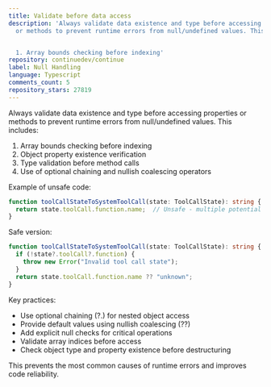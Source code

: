 ```yaml
---
title: Validate before data access
description: 'Always validate data existence and type before accessing properties
  or methods to prevent runtime errors from null/undefined values. This includes:


  1. Array bounds checking before indexing'
repository: continuedev/continue
label: Null Handling
language: Typescript
comments_count: 5
repository_stars: 27819
---
```


Always validate data existence and type before accessing properties or methods to prevent runtime errors from null/undefined values. This includes:

1. Array bounds checking before indexing
2. Object property existence verification
3. Type validation before method calls
4. Use of optional chaining and nullish coalescing operators

Example of unsafe code:
```typescript
function toolCallStateToSystemToolCall(state: ToolCallState): string {
  return state.toolCall.function.name;  // Unsafe - multiple potential null points
}
```

Safe version:
```typescript
function toolCallStateToSystemToolCall(state: ToolCallState): string {
  if (!state?.toolCall?.function) {
    throw new Error("Invalid tool call state");
  }
  return state.toolCall.function.name ?? "unknown";
}
```

Key practices:
- Use optional chaining (?.) for nested object access
- Provide default values using nullish coalescing (??)
- Add explicit null checks for critical operations
- Validate array indices before access
- Check object type and property existence before destructuring

This prevents the most common causes of runtime errors and improves code reliability.